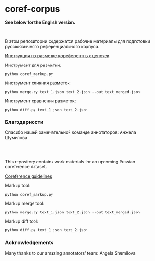 # coref-corpus

**See below for the English version.**

</br>

В этом репозитории содержатся рабочие материалы для подготовки русскоязычного референциального корпуса.

[Инструкция по разметке кореферентных цепочек](coreference_guidelines.md)

Инструмент для разметки:

    python coref_markup.py

Инструмент слияния разметок:

    python merge.py text_1.json text_2.json --out text_merged.json
    
Инструмент сравнения разметок:

    python diff.py text_1.json text_2.json

### Благодарности
Спасибо нашей замечательной команде аннотаторов:
Анжела Шумилова

</br>
</br>

This repository contains work materials for an upcoming Russian coreference dataset.

[Coreference guidelines](coreference_guidelines.md)

Markup tool:

    python coref_markup.py

Markup merge tool:

    python merge.py text_1.json text_2.json --out text_merged.json
    
Markup diff tool:

    python diff.py text_1.json text_2.json
    
### Acknowledgements
Many thanks to our amazing annotators' team:
Angela Shumilova
